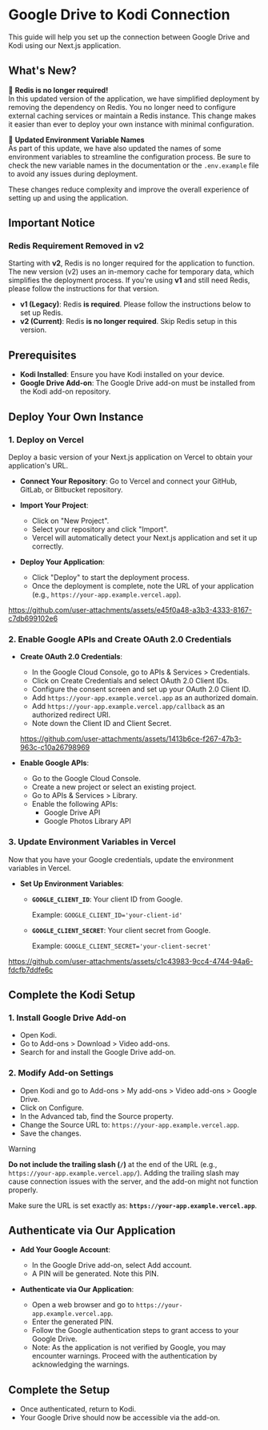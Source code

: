 # Google Drive to Kodi Connection

This guide will help you set up the connection between Google Drive and Kodi using our Next.js application.

## **What's New?**

🚀 **Redis is no longer required!**  
In this updated version of the application, we have simplified deployment by removing the dependency on Redis. You no longer need to configure external caching services or maintain a Redis instance. This change makes it easier than ever to deploy your own instance with minimal configuration.

🔄 **Updated Environment Variable Names**  
As part of this update, we have also updated the names of some environment variables to streamline the configuration process. Be sure to check the new variable names in the documentation or the `.env.example` file to avoid any issues during deployment.

These changes reduce complexity and improve the overall experience of setting up and using the application.


## Important Notice

### **Redis Requirement Removed in v2**
Starting with **v2**, Redis is no longer required for the application to function. The new version (v2) uses an in-memory cache for temporary data, which simplifies the deployment process. If you're using **v1** and still need Redis, please follow the instructions for that version.

- **v1 (Legacy)**: Redis **is required**. Please follow the instructions below to set up Redis.
- **v2 (Current)**: Redis **is no longer required**. Skip Redis setup in this version.


## Prerequisites

- **Kodi Installed**: Ensure you have Kodi installed on your device.
- **Google Drive Add-on**: The Google Drive add-on must be installed from the Kodi add-on repository.


## Deploy Your Own Instance

### 1. Deploy on Vercel

Deploy a basic version of your Next.js application on Vercel to obtain your application's URL.

- **Connect Your Repository**: Go to Vercel and connect your GitHub, GitLab, or Bitbucket repository.
- **Import Your Project**:
  - Click on "New Project".
  - Select your repository and click "Import".
  - Vercel will automatically detect your Next.js application and set it up correctly.

- **Deploy Your Application**:
  - Click "Deploy" to start the deployment process.
  - Once the deployment is complete, note the URL of your application (e.g., `https://your-app.example.vercel.app`).

https://github.com/user-attachments/assets/e45f0a48-a3b3-4333-8167-c7db699102e6

### 2. Enable Google APIs and Create OAuth 2.0 Credentials

- **Create OAuth 2.0 Credentials**:
  - In the Google Cloud Console, go to APIs & Services > Credentials.
  - Click on Create Credentials and select OAuth 2.0 Client IDs.
  - Configure the consent screen and set up your OAuth 2.0 Client ID.
  - Add `https://your-app.example.vercel.app` as an authorized domain.
  - Add `https://your-app.example.vercel.app/callback` as an authorized redirect URI.
  - Note down the Client ID and Client Secret.

  https://github.com/user-attachments/assets/1413b6ce-f267-47b3-963c-c10a26798969
  
- **Enable Google APIs**:
  - Go to the Google Cloud Console.
  - Create a new project or select an existing project.
  - Go to APIs & Services > Library.
  - Enable the following APIs:
    - Google Drive API
    - Google Photos Library API

### 3. Update Environment Variables in Vercel

Now that you have your Google credentials, update the environment variables in Vercel.

- **Set Up Environment Variables**:
  - **`GOOGLE_CLIENT_ID`**: Your client ID from Google.

    Example: `GOOGLE_CLIENT_ID='your-client-id'`

  - **`GOOGLE_CLIENT_SECRET`**: Your client secret from Google.

    Example: `GOOGLE_CLIENT_SECRET='your-client-secret'`

https://github.com/user-attachments/assets/c1c43983-9cc4-4744-94a6-fdcfb7ddfe6c

## Complete the Kodi Setup

### 1. Install Google Drive Add-on

- Open Kodi.
- Go to Add-ons > Download > Video add-ons.
- Search for and install the Google Drive add-on.

### 2. Modify Add-on Settings

- Open Kodi and go to Add-ons > My add-ons > Video add-ons > Google Drive.
- Click on Configure.
- In the Advanced tab, find the Source property.
- Change the Source URL to: `https://your-app.example.vercel.app`.
- Save the changes.

> [!WARNING]  
> **Do not include the trailing slash (`/`)** at the end of the URL (e.g., `https://your-app.example.vercel.app/`). Adding the trailing slash may cause connection issues with the server, and the add-on might not function properly.
>
> Make sure the URL is set exactly as: **`https://your-app.example.vercel.app`**.

## Authenticate via Our Application

- **Add Your Google Account**:
  - In the Google Drive add-on, select Add account.
  - A PIN will be generated. Note this PIN.

- **Authenticate via Our Application**:
  - Open a web browser and go to `https://your-app.example.vercel.app`.
  - Enter the generated PIN.
  - Follow the Google authentication steps to grant access to your Google Drive.
  - Note: As the application is not verified by Google, you may encounter warnings. Proceed with the authentication by acknowledging the warnings.

## Complete the Setup

- Once authenticated, return to Kodi.
- Your Google Drive should now be accessible via the add-on.

